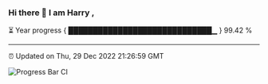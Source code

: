 ### Hi there 👋 I am Harry , 

⏳ Year progress { █████████████████████████████▁ } 99.42 %

---

⏰ Updated on Thu, 29 Dec 2022 21:26:59 GMT

![Progress Bar CI](https://github.com/duykhang68/duykhang68/workflows/Progress%20Bar%20CI/badge.svg)
